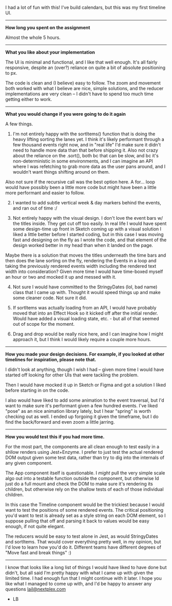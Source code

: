 I had a lot of fun with this! I've build calendars, but this was my first timeline UI.

---

__How long you spent on the assignment__

Almost the whole 5 hours.

---

__What you like about your implementation__

The UI is minimal and functional, and I like that well enough. It's all fairly responsive, despite an (over?) reliance on quite a bit of absolute positioning to px.

The code is clean and (I believe) easy to follow. The zoom and movement both worked with what I believe are nice, simple solutions, and the reducer implementations are very clean – I didn't have to spend too much time getting either to work.

---

__What you would change if you were going to do it again__

A few things.

1) I'm not entirely happy with the sortItems() function that is doing the heavy lifting sorting the lanes yet. I think it's likely performant through a few thousand events right now, and in "real life" I'd make sure it didn't need to handle more data than that before shipping it. Also not crazy about the reliance on the .sort(), both bc that can be slow, and bc it's non-deterministic in some environments, and I can imagine an API where I was refetching to grab more data as the user pans around, and I wouldn't want things shifting around on them.

Also not sure if the recursive call was the best option here. A for... loop would have possibly been a little more code but might have been a little more performant and easier to follow.

2) I wanted to add subtle vertical week & day markers behind the events, and ran out of time :/

3) Not entirely happy with the visual design. I don't love the event bars w/ the titles inside. They get cut off too easily. In real life I would have spent some design-time up front in Sketch coming up with a visual solution I liked a little better before I started coding, but in this case I was moving fast and designing on the fly as I wrote the code, and that element of the design worked better in my head than when it landed on the page.

Maybe there is a solution that moves the titles underneath the time bars and then does the lane sorting on the fly, rendering the Events in a loop and taking the previously rendered events width including the rendered text width into consideration? Given more time I would have time-boxed myself an hour or two and mocked it up and messed with it.

4) Not sure I would have committed to the StringyDates (lol, bad name) class that I came up with. Thought it would speed things up and make some cleaner code. Not sure it did.

5) If sortItems was actually loading from an API, I would have probably moved that into an Effect Hook so it kicked off after the initial render. Would have added a visual loading state, etc. - but all of that seemed out of scope for the moment.

6) Drag and drop would be really nice here, and I can imagine how I might approach it, but I think I would likely require a couple more hours.
---

__How you made your design decisions. For example, if you looked at other timelines for inspiration, please note that.__

I didn't look at anything, though I wish I had – given more time I would have started off looking for other UIs that were tackling the problem.

Then I would have mocked it up in Sketch or Figma and got a solution I liked before starting in on the code.

I also would have liked to add some animation to the event traversal, but I'd want to make sure it's performant given a few hundred events. I've liked "pose" as an nice animation library lately, but I hear "spring" is worth checking out as well. I ended up forgoing it given the timeframe, but I do find the back/forward and even zoom a little jarring.

---

__How you would test this if you had more time.__

For the most part, the components are all clean enough to test easily in a shllow renders using Jest+Enzyme. I prefer to just test the actual rendered DOM output given some test data, rather than try to dig into the internals of any given component.

The App component itself is questionable. I _might_ pull the very simple scale algo out into a testable function outside the component, but otherwise Id just do a full mount and check the DOM to make sure it's rendering its children, but otherwise rely on the shallow tests of each of those individual children.

In this case the Timeline component would be the trickiest because I would want to test the positions of some rendered events. The critical positioning you'd want to test is already set as a style string on each DOM element, so I suppose pulling that off and parsing it back to values would be easy enough, if not quite elegant.

The reducers would be easy to test alone in Jest, as would StringyDates and sortItems. That would cover everything pretty well, in my opinion, but I'd love to learn how you'd do it. Different teams have different degrees of "Move fast and break things" :)

---

I know that looks like a long list of things I would have liked to have done but didn't, but all said I'm pretty happy with what I came up with given the limited time. I had enough fun that I might continue with it later. I hope you like what I managed to come up with, and I'd be happy to answer any questions lail@nextplex.com

- LB
